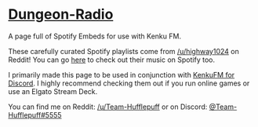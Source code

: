 # [Dungeon-Radio](https://team-hufflepuff.github.io/Dungeon-Radio/)
A page full of Spotify Embeds for use with Kenku FM.

These carefully curated Spotify playlists come from [/u/highway1024](https://www.reddit.com/r/DnD/comments/qzy7tk/50_carefully_curated_spotify_playlists_for_rpg/) on Reddit! You can go [here](https://open.spotify.com/artist/4NLZReAYD7sht8YtA2Sg8K?si=UNIMqDSUSAeroi5JMshgYA) to check out their music on Spotify too.

I primarily made this page to be used in conjunction with [KenkuFM for Discord](https://www.kenku.fm). I highly recommend checking them out if you run online games or use an Elgato Stream Deck.

You can find me on Reddit: [/u/Team-Hufflepuff](https://www.reddit.com/user/Team-Hufflepuff/) or on Discord: [@Team-Hufflepuff#5555](https://discord.com/users/340285845632319499)
